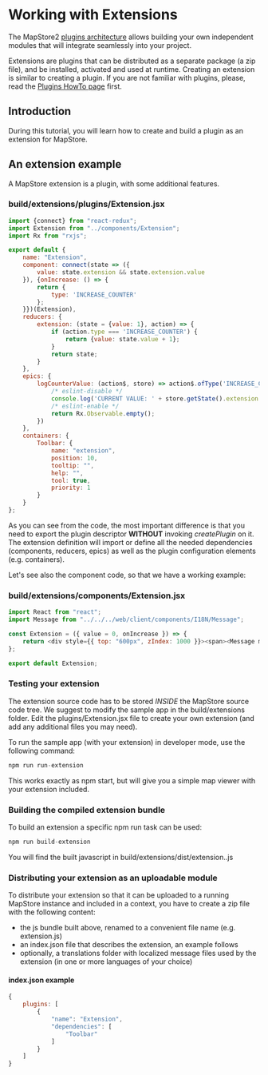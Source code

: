 # Working with Extensions
The MapStore2 [plugins architecture](../plugins-architecture) allows building your own independent modules that will integrate seamlessly into your project.

Extensions are plugins that can be distributed as a separate package (a zip file), and be installed, activated and used at runtime.
Creating an extension is similar to creating a plugin. If you are not familiar with plugins, please, read the [Plugins HowTo page](../plugins-howto) first.

## Introduction
During this tutorial, you will learn how to create and build a plugin as an extension for MapStore.

## An extension example

A MapStore extension is a plugin, with some additional features.

### build/extensions/plugins/Extension.jsx
```javascript
import {connect} from "react-redux";
import Extension from "../components/Extension";
import Rx from "rxjs";

export default {
    name: "Extension",
    component: connect(state => ({
        value: state.extension && state.extension.value
    }), {onIncrease: () => {
        return {
            type: 'INCREASE_COUNTER'
        };
    }})(Extension),
    reducers: {
        extension: (state = {value: 1}, action) => {
            if (action.type === 'INCREASE_COUNTER') {
                return {value: state.value + 1};
            }
            return state;
        }
    },
    epics: {
        logCounterValue: (action$, store) => action$.ofType('INCREASE_COUNTER').switchMap(() => {
            /* eslint-disable */
            console.log('CURRENT VALUE: ' + store.getState().extension.value);
            /* eslint-enable */
            return Rx.Observable.empty();
        })
    },
    containers: {
        Toolbar: {
            name: "extension",
            position: 10,
            tooltip: "",
            help: "",
            tool: true,
            priority: 1
        }
    }
};
```
As you can see from the code, the most important difference is that you need to export the plugin descriptor **WITHOUT** invoking *createPlugin* on it.
The extension definition will import or define all the needed dependencies (components, reducers, epics) as well as the plugin configuration elements
(e.g. containers).

Let's see also the component code, so that we have a working example:

### build/extensions/components/Extension.jsx
```javascript
import React from "react";
import Message from "../../../web/client/components/I18N/Message";

const Extension = ({ value = 0, onIncrease }) => {
    return <div style={{ top: "600px", zIndex: 1000 }}><span><Message msgId="extension.message"/>{value}</span><button onClick={onIncrease}>+</button></div>;
};

export default Extension;
```
### Testing your extension

The extension source code has to be stored *INSIDE* the MapStore source code tree. We suggest to modify the sample app in the build/extensions folder.
Edit the plugins/Extension.jsx file to create your own extension (and add any additional files you may need).

To run the sample app (with your extension) in developer mode, use the following command:

```javascript
npm run run-extension
```

This works exactly as npm start, but will give you a simple map viewer with your extension included.

### Building the compiled extension bundle

To build an extension a specific npm run task can be used:

```javascript
npm run build-extension
```

You will find the built javascript in build/extensions/dist/extension.<hash>.js

### Distributing your extension as an uploadable module

To distribute your extension so that it can be uploaded to a running MapStore instance and included in a context, you have to create a zip file with the following content:

 * the js bundle built above, renamed to a convenient file name (e.g. extension.js)
 * an index.json file that describes the extension, an example follows
 * optionally, a translations folder with localized message files used by the extension (in one or more languages of your choice)

#### index.json example
```javascript
{
    plugins: [
        {
            "name": "Extension",
            "dependencies": [
                "Toolbar"
            ]
        }
    ]
}
```
